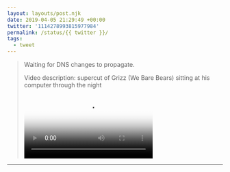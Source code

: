 ```yaml
---
layout: layouts/post.njk
date: 2019-04-05 21:29:49 +00:00
twitter: '1114278993815977984'
permalink: /status/{{ twitter }}/
tags: 
  - tweet
---
```


> Waiting for DNS changes to propagate. 
> 
> <p class="sr-only">Video description: supercut of Grizz (We Bare Bears) sitting at his computer through the night</p>
> 
> <video controls loop preload="metadata" poster="/img/D3a2uZRUYAA3-tx.jpg"><source src="/img/1114278993815977984-D3a2uZRUYAA3-tx.mp4">Your browser does not support the video tag.</video>

---
